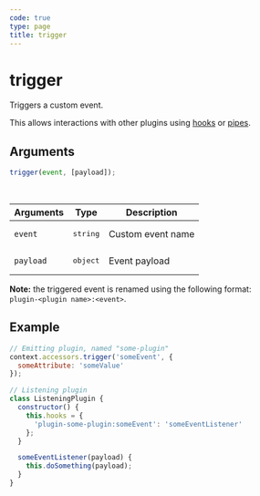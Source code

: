 ```yaml
---
code: true
type: page
title: trigger
---
```


# trigger



Triggers a custom event.

This allows interactions with other plugins using [hooks](/core/1/plugins/guides/hooks/) or [pipes](/core/1/plugins/guides/pipes/).

## Arguments

```js
trigger(event, [payload]);
```

<br/>

| Arguments | Type              | Description       |
| --------- | ----------------- | ----------------- |
| `event`   | <pre>string</pre> | Custom event name |
| `payload` | <pre>object</pre> | Event payload     |

**Note:** the triggered event is renamed using the following format:<br/>`plugin-<plugin name>:<event>`.

## Example

```js
// Emitting plugin, named "some-plugin"
context.accessors.trigger('someEvent', {
  someAttribute: 'someValue'
});

// Listening plugin
class ListeningPlugin {
  constructor() {
    this.hooks = {
      'plugin-some-plugin:someEvent': 'someEventListener'
    };
  }

  someEventListener(payload) {
    this.doSomething(payload);
  }
}
```
